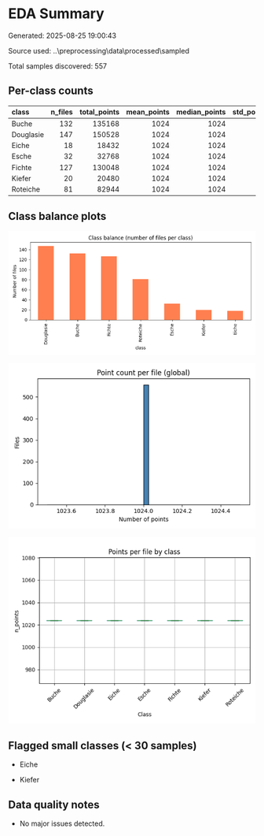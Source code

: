 # EDA Summary

Generated: 2025-08-25 19:00:43


Source used: ..\preprocessing\data\processed\sampled


Total samples discovered: 557


## Per-class counts


| class     |   n_files |   total_points |   mean_points |   median_points |   std_points |
|:----------|----------:|---------------:|--------------:|----------------:|-------------:|
| Buche     |       132 |         135168 |          1024 |            1024 |            0 |
| Douglasie |       147 |         150528 |          1024 |            1024 |            0 |
| Eiche     |        18 |          18432 |          1024 |            1024 |            0 |
| Esche     |        32 |          32768 |          1024 |            1024 |            0 |
| Fichte    |       127 |         130048 |          1024 |            1024 |            0 |
| Kiefer    |        20 |          20480 |          1024 |            1024 |            0 |
| Roteiche  |        81 |          82944 |          1024 |            1024 |            0 |


## Class balance plots


![class_balance](plots\class_balance_bar.png)


![histogram](plots\point_count_histogram.png)


![boxplot](plots\points_boxplot_per_class.png)



## Flagged small classes (< 30 samples)


- Eiche

- Kiefer


## Data quality notes


- No major issues detected.